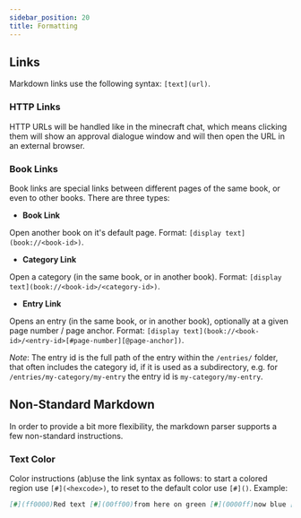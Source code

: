 ```yaml
---
sidebar_position: 20
title: Formatting
---
```


## Links 

Markdown links use the following syntax: `[text](url)`.

### HTTP Links

HTTP URLs will be handled like in the minecraft chat, which means clicking them will show an approval dialogue window and will then open the URL in an external browser. 

### Book Links

Book links are special links between different pages of the same book, or even to other books.
There are three types:

* **Book Link**

Open another book on it's default page.
Format: `[display text](book://<book-id>)`.

* **Category Link**

Open a category (in the same book, or in another book).
Format: `[display text](book://<book-id>/<category-id>)`.

* **Entry Link**

Opens an entry (in the same book, or in another book), optionally at a given page number / page anchor.
Format: `[display text](book://<book-id>/<entry-id>[#page-number][@page-anchor])`.

*Note*: The entry id is the full path of the entry within the `/entries/` folder, that often includes the category id, if it is used as a subdirectory, e.g. for `/entries/my-category/my-entry` the entry id is `my-category/my-entry`.

## Non-Standard Markdown

In order to provide a bit more flexibility, the markdown parser supports a few non-standard instructions.

### Text Color 

Color instructions (ab)use the link syntax as follows: to start a colored region use `[#](<hexcode>)`, to reset to the default color use `[#]()`.
Example:

```markdown
[#](ff0000)Red text [#](00ff00)from here on green [#](0000ff)now blue [#]()and finally back to default color.
```